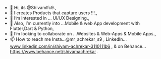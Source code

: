 - 👋 Hi, its @Shivamlfc9.,
- 💯 I creates Products that capture users !!!.,
- 👀 I’m interested in ... UI/UX Designing.,
- 🌱 Also, I’m currently into ...Mobile & web App development with Flutter,Dart & Python,
- 💞️ I’m looking to collaborate on ...Websites & Web-Apps & Mobile Apps.,
- 📫 How to reach me Insta...@mr_achrekar_s9 , LinkedIn... www.linkedin.com/in/shivam-achrekar-3110111b6  , & on Behance... https://www.behance.net/shivamachrekar  .

<!---
Shivamlfc9/Shivamlfc9 is a ✨ special ✨ repository because its `README.md` (this file) appears on your GitHub profile.
You can click the Preview link to take a look at your changes.
--->
